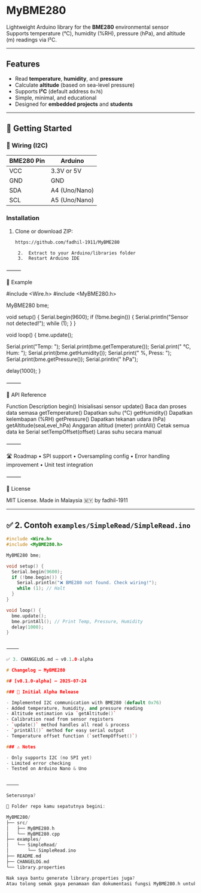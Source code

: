 # MyBME280

Lightweight Arduino library for the **BME280** environmental sensor   
Supports temperature (°C), humidity (%RH), pressure (hPa), and altitude (m) readings via I²C.

---

## Features

- Read **temperature**, **humidity**, and **pressure**
- Calculate **altitude** (based on sea-level pressure)
- Supports **I²C** (default address `0x76`)
- Simple, minimal, and educational
- Designed for **embedded projects** and **students**

---

## 🔧 Getting Started

### 🔌 Wiring (I2C)

| BME280 Pin | Arduino |
|------------|---------|
| VCC        | 3.3V or 5V |
| GND        | GND     |
| SDA        | A4 (Uno/Nano) |
| SCL        | A5 (Uno/Nano) |

### Installation

1. Clone or download ZIP:
   ```bash
   https://github.com/fadhil-1911/MyBME280

	2.	Extract to your Arduino/libraries folder
	3.	Restart Arduino IDE

⸻

🚀 Example

#include <Wire.h>
#include <MyBME280.h>

MyBME280 bme;

void setup() {
  Serial.begin(9600);
  if (!bme.begin()) {
    Serial.println("Sensor not detected!");
    while (1);
  }
}

void loop() {
  bme.update();

  Serial.print("Temp: ");
  Serial.print(bme.getTemperature());
  Serial.print(" °C,  Hum: ");
  Serial.print(bme.getHumidity());
  Serial.print(" %,  Press: ");
  Serial.print(bme.getPressure());
  Serial.println(" hPa");

  delay(1000);
}


⸻

📘 API Reference

Function	Description
begin()	Inisialisasi sensor
update()	Baca dan proses data semasa
getTemperature()	Dapatkan suhu (°C)
getHumidity()	Dapatkan kelembapan (%RH)
getPressure()	Dapatkan tekanan udara (hPa)
getAltitude(seaLevel_hPa)	Anggaran altitud (meter)
printAll()	Cetak semua data ke Serial
setTempOffset(offset)	Laras suhu secara manual


⸻

🛣️ Roadmap
	•	SPI support
	•	Oversampling config
	•	Error handling improvement
	•	Unit test integration

⸻

📄 License

MIT License.
Made in Malaysia 🇲🇾 by fadhil-1911

---

## ✅ 2. Contoh `examples/SimpleRead/SimpleRead.ino`

```cpp
#include <Wire.h>
#include <MyBME280.h>

MyBME280 bme;

void setup() {
  Serial.begin(9600);
  if (!bme.begin()) {
    Serial.println("❌ BME280 not found. Check wiring!");
    while (1); // Halt
  }
}

void loop() {
  bme.update();
  bme.printAll(); // Print Temp, Pressure, Humidity
  delay(1000);
}


⸻

✅ 3. CHANGELOG.md – v0.1.0-alpha

# Changelog – MyBME280

## [v0.1.0-alpha] – 2025-07-24

### 🚀 Initial Alpha Release

- Implemented I2C communication with BME280 (default 0x76)
- Added temperature, humidity, and pressure reading
- Altitude estimation via `getAltitude()`
- Calibration read from sensor registers
- `update()` method handles all read & process
- `printAll()` method for easy serial output
- Temperature offset function (`setTempOffset()`)

### ⚠️ Notes

- Only supports I2C (no SPI yet)
- Limited error checking
- Tested on Arduino Nano & Uno


⸻

Seterusnya?

📁 Folder repo kamu sepatutnya begini:

MyBME280/
├── src/
│   ├── MyBME280.h
│   └── MyBME280.cpp
├── examples/
│   └── SimpleRead/
│       └── SimpleRead.ino
├── README.md
├── CHANGELOG.md
└── library.properties

Nak saya bantu generate library.properties juga?
Atau tolong semak gaya penamaan dan dokumentasi fungsi MyBME280.h untuk Doxygen?
